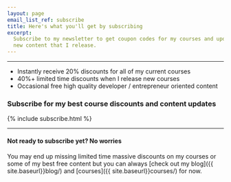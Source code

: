 ```yaml
---
layout: page
email_list_ref: subscribe
title: Here's what you'll get by subscribing
excerpt:
  Subscribe to my newsletter to get coupon codes for my courses and updates on
  new content that I release.
---
```


---

- Instantly receive 20% discounts for all of my current courses
- 40%+ limited time discounts when I release new courses
- Occasional free high quality developer / entrepreneur oriented content

### Subscribe for my best course discounts and content updates

{% include subscribe.html %}

---

#### Not ready to subscribe yet? No worries

You may end up missing limited time massive discounts on my courses or some of
my best free content but you can always 
[check out my blog]({{ site.baseurl}}blog/) and 
[courses]({{ site.baseurl}}courses/) for now.
